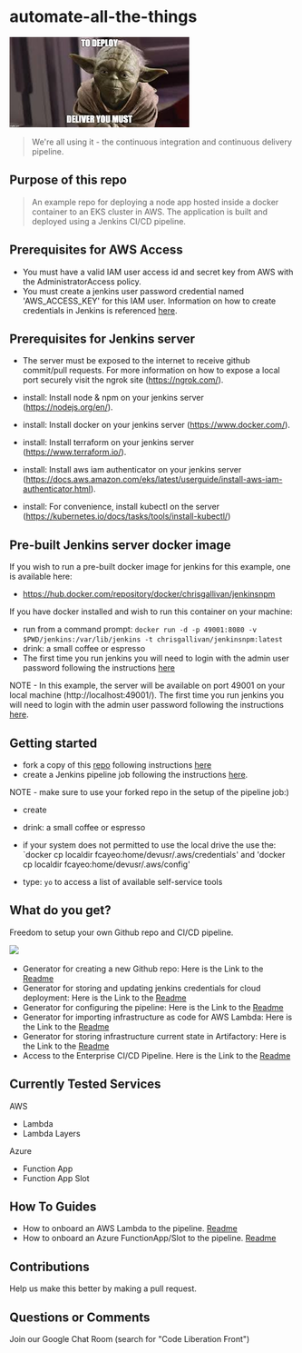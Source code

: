 
# automate-all-the-things
![](/images/yoda.jfif)

> We're all using it - the continuous integration and continuous delivery pipeline. 

## Purpose of this repo

> An example repo for deploying a node app hosted inside a docker container to an EKS cluster in AWS. The application is built and deployed using a Jenkins CI/CD pipeline.

## Prerequisites for AWS Access

- You must have a valid IAM user access id and secret key from AWS with the AdministratorAccess policy.
- You must create a jenkins user password credential named 'AWS_ACCESS_KEY' for this IAM user. Information on how to create credentials in Jenkins is referenced [here](https://www.jenkins.io/doc/book/using/using-credentials/). 

## Prerequisites for Jenkins server

- The server must be exposed to the internet to receive github commit/pull requests. For more information on how to expose a local port securely visit the ngrok site (https://ngrok.com/).

- install: Install node & npm on your jenkins server (https://nodejs.org/en/).
- install: Install docker on your jenkins server (https://www.docker.com/).
- install: Install terraform  on your jenkins server (https://www.terraform.io/).
- install: Install aws iam authenticator on your jenkins server (https://docs.aws.amazon.com/eks/latest/userguide/install-aws-iam-authenticator.html).
- install: For convenience, install kubectl on the server (https://kubernetes.io/docs/tasks/tools/install-kubectl/)

## Pre-built Jenkins server docker image

If you wish to run a pre-built docker image for jenkins for this example, one is available here:

- https://hub.docker.com/repository/docker/chrisgallivan/jenkinsnpm

If you have docker installed and wish to run this container on your machine:

- run from a command prompt: `docker run -d -p 49001:8080 -v $PWD/jenkins:/var/lib/jenkins -t chrisgallivan/jenkinsnpm:latest`
- drink: a small coffee or espresso
- The first time you run jenkins you will need to login with the admin user password following the instructions [here](https://www.jenkins.io/doc/book/installing/linux/#setup)

NOTE - In this example, the server will be available on port 49001 on your local machine (http://localhost:49001/).
The first time you run jenkins you will need to login with the admin user password following the instructions [here](https://www.jenkins.io/doc/book/installing/linux/#setup-wizard).

## Getting started

- fork a copy of this [repo](https://github.com/chrisgallivan/automate-all-the-things) following instructions [here](https://docs.github.com/en/free-pro-team@latest/github/getting-started-with-github/fork-a-repo)
- create a Jenkins pipeline job following the instructions [here](https://www.jenkins.io/doc/book/pipeline/getting-started/#defining-a-pipeline-in-scm).

NOTE - make sure to use your forked repo in the setup of the pipeline job:)

- create 


- drink: a small coffee or espresso
- if your system does not permitted to use the local drive the use the: `docker cp localdir fcayeo:home/devusr/.aws/credentials' and 'docker cp localdir fcayeo:home/devusr/.aws/config'
- type: `yo` to access a list of available self-service tools 


## What do you get?

Freedom to setup your own Github repo and CI/CD pipeline. 

![](TimeforDevOps.jpg)

- Generator for creating a new Github repo: Here is the Link to the [Readme](https://github.intra.fcagroup.com/FCA-NIGHTS-WATCH/generator-create-github-repo/blob/master/README.md)
- Generator for storing and updating jenkins credentials for cloud deployment: Here is the Link to the [Readme](https://github.intra.fcagroup.com/FCA-NIGHTS-WATCH/generator-jenkins-creds/blob/master/README.md)
- Generator for configuring the pipeline: Here is the Link to the [Readme](https://github.intra.fcagroup.com/FCA-NIGHTS-WATCH/generator-pipeline-config/blob/master/README.md)
- Generator for importing infrastructure as code for AWS Lambda: Here is the Link to the [Readme](https://github.intra.fcagroup.com/FCA-NIGHTS-WATCH/generator-import-existing-lambda-state/blob/master/README.md)
- Generator for storing infrastructure current state in Artifactory: Here is the Link to the [Readme](https://github.intra.fcagroup.com/FCA-NIGHTS-WATCH/generator-terraform-state-init/blob/master/README.md)
- Access to the Enterprise CI/CD Pipeline. Here is the Link to the [Readme](README2.md)

## Currently Tested Services

AWS
- Lambda
- Lambda Layers

Azure
- Function App
- Function App Slot

## How To Guides
- How to onboard an AWS Lambda to the pipeline. [Readme](/examples/onboard_aws_lambda.md)
- How to onboard an Azure FunctionApp/Slot to the pipeline. [Readme](/examples/onboard_azure_function_app.md)

## Contributions
Help us make this better by making a pull request.

## Questions or Comments
Join our Google Chat Room (search for "Code Liberation Front") 
